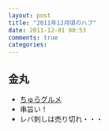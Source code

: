 ```yaml
---
layout: post
title: "2011年12月頃のハブ"
date: 2011-12-01 00:53
comments: true
categories: 
---
```

## 金丸
  - [ちゅらグルメ](http://www.churaguru.net/shop/index.aspx?shop_id=kanamaru)
  - 串旨い！
  - レバ刺しは売り切れ・・・
